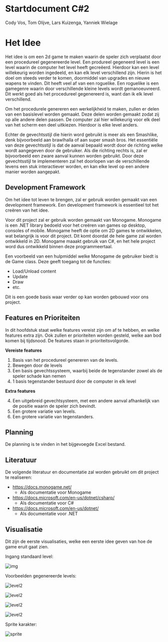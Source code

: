 # **Startdocument C#2**

Cody Vos, Tom Olijve, Lars Kuizenga, Yanniek Wielage

# Het Idee

Het idee is om een 2d game te maken waarin de speler zich verplaatst door een procedureel gegenereerde level. Een produreel gegeneerd level is een level waarin de computer het level heeft gecreëerd. Hierdoor kan een level willekeurig worden ingedeeld, en kan elk level verschillend zijn. Hierin is het doel om steeds verder te komen, doormiddel van upgrades en nieuwe wapens te vinden. Dit heeft veel af van een roguelike. Een roguelike is een gamegenre waarin door verschillende kleine levels wordt gemanoeuvreerd. Dit werkt goed als het procedureel gegenereerd is, want dan ik elk level verschillend. 

Om het procedurele genereren een werkelijkheid te maken, zullen er delen van een basislevel worden gemaakt. Deze delen worden gemaakt zodat zij op alle andere delen passen. De computer zal hier willekeurig voor elk deel van het scherm een deel uitkiezen. Hierdoor is elke level anders.

Echter de gevechtsstijl die hierin word gebruikt is meer als een Smashlike, denk bijvoorbeeld aan brawlhalla of aan super smash bros. Het essentiële van deze gevechtsstijl is dat de aanval bepaald wordt door de richting welke wordt aangegeven door de gebruiker. Als die richting rechts is, zal er bijvoorbeeld een zware aanval kunnen worden gebruikt. Door deze gevechtsstijl te implementeren zal het doorlopen van de verschillende levens een stuk interactiever worden, en kan elke level op een andere manier worden aangepakt. 

## **Development Framework** 

Om het idee tot leven te brengen, zal er gebruik worden gemaakt van een development framework. Een development framework is essentieel tot het creëren van het idee.

Voor dit project zal er gebruik worden gemaakt van Monogame. Monogame is een .NET library bedoeld voor het creëren van games op desktop, consoles of mobile. Monogame heeft de optie om 2D games te ontwikkelen, wat belangrijk is voor dit project. Dit komt doordat de hele game zal worden ontwikkeld in 2D. Monogame maaakt gebruik van C#, en het hele project word dus ontwikkeld binnen deze programmeertaal.

Een voorbeeld van een hulpmiddel welke Monogame de gebruiker biedt is de Game class. Deze geeft toegang tot de functies: 

- Load/Unload content
- Update
- Draw
- etc.

Dit is een goede basis waar verder op kan worden gebouwd voor ons project.

## **Features en Prioriteiten**

In dit hoofdstuk staat welke features vereist zijn om af te hebben, en welke features extra zijn. Ook zullen er prioriteiten worden gesteld, welke aan bod komen bij tijdsnood. De features staan in prioriteitsvolgorde. 

**Vereiste features**

1. Basis van het procedureel genereren van de levels.
2. Bewegen door de levels
3. Een basis gevechtssysteem, waarbij beide de tegenstander zowel als de speler schade kan nemen
4. 1 basis tegenstander bestuurd door de computer in elk level

**Extra features**

4. Een uitgebreid gevechtsysteem, met een andere aanval afhankelijk van de positie waarin de speler zich bevindt.
5. Een grotere variatie van levels.
6. Een grotere variatie van tegenstanders.

## **Planning**

De planning is te vinden in het bijgevoegde Excel bestand.



## **Literatuur**

De volgende literatuur en documentatie zal worden gebruikt om dit project te realiseren: 

- https://docs.monogame.net/
  - Als documentatie voor Monogame
- https://docs.microsoft.com/en-us/dotnet/csharp/
  - Als documentatie voor C#
- https://docs.microsoft.com/en-us/dotnet/
  - Als documentatie voor .NET

## **Visualisatie**

Dit zijn de eerste visualisaties, welke een eerste idee geven van hoe de game eruit gaat zien. 

Ingang standaard level:

![img](C:\xampp\htdocs\GithubRepos\C2Eindopdracht\Startdocument\cave.png)

Voorbeelden gegenereerde levels: 

![level2](C:\xampp\htdocs\GithubRepos\C2Eindopdracht\Startdocument\level1.png)

![level2](C:\xampp\htdocs\GithubRepos\C2Eindopdracht\Startdocument\level2.png)

![level2](C:\xampp\htdocs\GithubRepos\C2Eindopdracht\Startdocument\level3.png)

![level2](C:\xampp\htdocs\GithubRepos\C2Eindopdracht\Startdocument\level4.png)

Sprite karakter:

![sprite](C:\xampp\htdocs\GithubRepos\C2Eindopdracht\Startdocument\sprite.png)